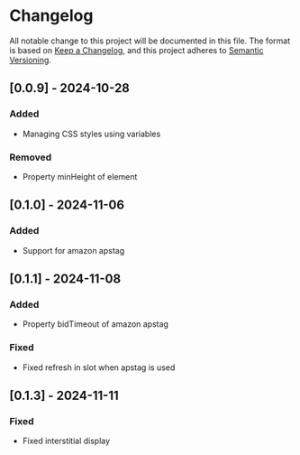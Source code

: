 # Changelog

All notable change to this project will be documented in this file.
The format is based on [Keep a Changelog](https://keepachangelog.com/en/1.1.0/),
and this project adheres to [Semantic Versioning](https://semver.org/spec/v2.0.0.html).

## [0.0.9] - 2024-10-28

### Added

-   Managing CSS styles using variables

### Removed

-   Property minHeight of element

## [0.1.0] - 2024-11-06

### Added

-   Support for amazon apstag

## [0.1.1] - 2024-11-08

### Added

-   Property bidTimeout of amazon apstag

### Fixed

-   Fixed refresh in slot when apstag is used

## [0.1.3] - 2024-11-11

### Fixed

-   Fixed interstitial display
